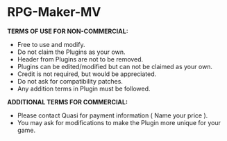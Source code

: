 RPG-Maker-MV
============

<b>TERMS OF USE FOR NON-COMMERCIAL:</b>
 * Free to use and modify.
 * Do not claim the Plugins as your own.
 * Header from Plugins are not to be removed.
 * Plugins can be edited/modified but can not be claimed as your own.
 * Credit is not required, but would be appreciated.
 * Do not ask for compatibility patches.
 * Any addition terms in Plugin must be followed.

<b>ADDITIONAL TERMS FOR COMMERCIAL:</b>
 * Please contact Quasi for payment information ( Name your price ).
 * You may ask for modifications to make the Plugin more unique for your game.
